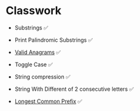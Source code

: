 # Classwork

- Substrings ✅

- Print Palindromic Substrings ✅

- [Valid Anagrams](https://leetcode.com/problems/valid-anagram/) ✅

- Toggle Case ✅

- String compression ✅

- String With Different of 2 consecutive letters ✅

- [Longest Common Prefix](https://leetcode.com/problems/longest-common-prefix/) ✅

